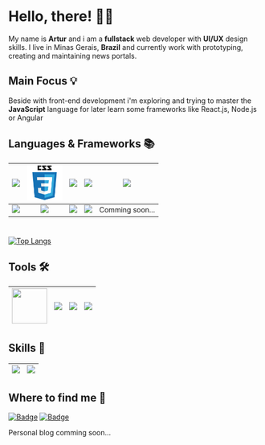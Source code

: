 

# Hello, there! 👋🏼
My name is **Artur** and i am a **fullstack** web developer with **UI/UX** design skills.
I live in Minas Gerais, **Brazil** and currently work with prototyping, creating and maintaining news portals.

## Main Focus 💡
Beside with front-end development i'm exploring and trying to master the **JavaScript** language for later learn some frameworks like React.js, Node.js or Angular


## Languages & Frameworks 📚
| <img src="https://upload.wikimedia.org/wikipedia/commons/thumb/6/61/HTML5_logo_and_wordmark.svg/1200px-HTML5_logo_and_wordmark.svg.png" width="70px"> | <img src="https://raw.githubusercontent.com/devicons/devicon/0d6c64dbbf311879f7d563bfc3ccf559f9ed111c/icons/css3/css3-original-wordmark.svg" width="70"> | <img src="https://raw.githubusercontent.com/abranhe/programming-languages-logos/master/src/javascript/javascript.svg" width="70px"> | <img src="https://upload.wikimedia.org/wikipedia/commons/thumb/2/27/PHP-logo.svg/2560px-PHP-logo.svg.png" width="100px"> | <img src="https://cdn.worldvectorlogo.com/logos/bootstrap-4.svg" width="70px">
|:-:|:-:|:-:|:-:|:-:|
<img src="https://owlcarousel2.github.io/OwlCarousel2/assets/img/owl-logo.png" height="70px">| <img src="https://upload.wikimedia.org/wikipedia/commons/thumb/c/c9/JSON_vector_logo.svg/2048px-JSON_vector_logo.svg.png" width="70px">| <img src="https://wallacesilva.com/blog/wp-content/uploads/2015/08/jQuery-logo.png" width="70px"> |<img src="https://byteslivres.com.br/blog/wp-content/uploads/2018/01/MySQL-Logo.png" width="70px"> |  Comming soon...

#
[![Top Langs](https://github-readme-stats.vercel.app/api/top-langs/?username=arturfber&layout=compact)](https://github.com/arturfber)


## Tools 🛠️
| <img src="https://cdn.worldvectorlogo.com/logos/figma-1.svg" width="70px" height="70px"> | <img src="https://raw.githubusercontent.com/bestofjs/bestofjs-webui/master/public/logos/vscode.svg" width="70px"> | <img src="https://raw.githubusercontent.com/detain/svg-logos/master/svg/git.svg" width="100px">|<img src="https://pbs.twimg.com/profile_images/621577553376100352/lvR3kClO_400x400.png" width="70x">
|:-:|:-:|:-:|:-:|


## Skills 💬
| <img src="https://upload.wikimedia.org/wikipedia/commons/thumb/7/7f/Responsive_Web_Design_Logo.svg/1200px-Responsive_Web_Design_Logo.svg.png" width="100px"> | <img src="https://nextgenerationtechnologies.in/uploads/page/33/thumb_750X750_ui_ux_design_logo.png" width="130px"> | 
|:-:|:-:|

## Where to find me 📌
[![Badge](https://img.shields.io/badge/-LinkedIn-%230173B1?style=for-the-badge&labelColor=230F97D2&logo=linkedin&logoColor=white&link=https://www.linkedin.com/in/artur-bernardes-42132a1a4/)](https://www.linkedin.com/in/artur-bernardes-42132a1a4/) [![Badge](https://img.shields.io/badge/-Gmail-%23BB001B?style=for-the-badge&labelColor=23BB001B&logo=gmail&logoColor=white&link=mailto:artur.fb.95@gmail.com)](mailto:artur.fb.95@gmail.com)

Personal blog comming soon...
